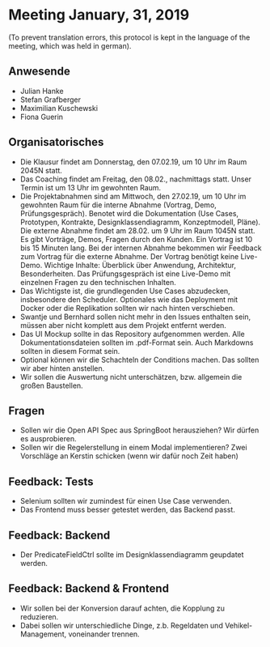 # Meeting January, 31, 2019
(To prevent translation errors, this protocol is kept in the language
of the meeting, which was held in german).

## Anwesende
* Julian Hanke
* Stefan Grafberger
* Maximilian Kuschewski
* Fiona Guerin

## Organisatorisches
* Die Klausur findet am Donnerstag, den 07.02.19, um 10 Uhr im Raum 2045N statt.
* Das Coaching findet am Freitag, den 08.02., nachmittags statt. Unser Termin ist um 13 Uhr im gewohnten Raum.
* Die Projektabnahmen sind am Mittwoch, den 27.02.19, um 10 Uhr im gewohnten Raum für die interne Abnahme (Vortrag, Demo, Prüfungsgespräch). Benotet wird die Dokumentation (Use Cases, Prototypen, Kontrakte, Designklassendiagramm, Konzeptmodell, Pläne). Die externe Abnahme findet am 28.02. um 9 Uhr im Raum 1045N statt. Es gibt Vorträge, Demos, Fragen durch den Kunden. Ein Vortrag ist 10 bis 15 Minuten lang. Bei der internen Abnahme bekommen wir Feedback zum Vortrag für die externe Abnahme. Der Vortrag benötigt keine Live-Demo. Wichtige Inhalte: Überblick über Anwendung, Architektur, Besonderheiten. Das Prüfungsgespräch ist eine Live-Demo mit einzelnen Fragen zu den technischen Inhalten. 
* Das Wichtigste ist, die grundlegenden Use Cases abzudecken, insbesondere den Scheduler. Optionales wie das Deployment mit Docker oder die Replikation sollten wir nach hinten verschieben. 
* Swantje und Bernhard sollen nicht mehr in den Issues enthalten sein, müssen aber nicht komplett aus dem Projekt entfernt werden. 
* Das UI Mockup sollte in das Repository aufgenommen werden. Alle Dokumentationsdateien sollten im .pdf-Format sein. Auch Markdowns sollten in diesem Format sein. 
* Optional können wir die Schachteln der Conditions machen. Das sollten wir aber hinten anstellen. 
* Wir sollen die Auswertung nicht unterschätzen, bzw. allgemein die großen Baustellen. 

## Fragen
* Sollen wir die Open API Spec aus SpringBoot herausziehen? Wir dürfen es ausprobieren. 
* Sollen wir die Regelerstellung in einem Modal implementieren? Zwei Vorschläge an Kerstin schicken (wenn wir dafür noch Zeit haben)

## Feedback: Tests
* Selenium sollten wir zumindest für einen Use Case verwenden.
* Das Frontend muss besser getestet werden, das Backend passt. 

## Feedback: Backend
* Der PredicateFieldCtrl sollte im Designklassendiagramm geupdatet werden.

## Feedback: Backend & Frontend
* Wir sollen bei der Konversion darauf achten, die Kopplung zu reduzieren. 
* Dabei sollen wir unterschiedliche Dinge, z.b. Regeldaten und Vehikel-Management, voneinander trennen. 
